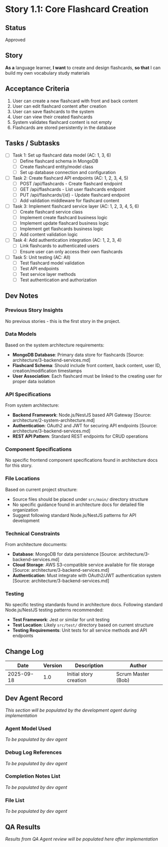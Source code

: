 # Story 1.1: Core Flashcard Creation

## Status
Approved

## Story
**As a** language learner,
**I want** to create and design flashcards,
**so that** I can build my own vocabulary study materials

## Acceptance Criteria
1. User can create a new flashcard with front and back content
2. User can edit flashcard content after creation
3. User can save flashcards to the system
4. User can view their created flashcards
5. System validates flashcard content is not empty
6. Flashcards are stored persistently in the database

## Tasks / Subtasks
- [ ] Task 1: Set up flashcard data model (AC: 1, 3, 6)
  - [ ] Define flashcard schema in MongoDB
  - [ ] Create flashcard entity/model class
  - [ ] Set up database connection and configuration
- [ ] Task 2: Create flashcard API endpoints (AC: 1, 2, 3, 4, 5)
  - [ ] POST /api/flashcards - Create flashcard endpoint
  - [ ] GET /api/flashcards - List user flashcards endpoint
  - [ ] PUT /api/flashcards/{id} - Update flashcard endpoint
  - [ ] Add validation middleware for flashcard content
- [ ] Task 3: Implement flashcard service layer (AC: 1, 2, 3, 4, 5, 6)
  - [ ] Create flashcard service class
  - [ ] Implement create flashcard business logic
  - [ ] Implement update flashcard business logic
  - [ ] Implement get flashcards business logic
  - [ ] Add content validation logic
- [ ] Task 4: Add authentication integration (AC: 1, 2, 3, 4)
  - [ ] Link flashcards to authenticated users
  - [ ] Ensure user can only access their own flashcards
- [ ] Task 5: Unit testing (AC: All)
  - [ ] Test flashcard model validation
  - [ ] Test API endpoints
  - [ ] Test service layer methods
  - [ ] Test authentication and authorization

## Dev Notes

### Previous Story Insights
No previous stories - this is the first story in the project.

### Data Models
Based on the system architecture requirements:
- **MongoDB Database**: Primary data store for flashcards [Source: architecture/3-backend-services.md]
- **Flashcard Schema**: Should include front content, back content, user ID, creation/modification timestamps
- **User Association**: Each flashcard must be linked to the creating user for proper data isolation

### API Specifications
From system architecture:
- **Backend Framework**: Node.js/NestJS based API Gateway [Source: architecture/2-system-architecture.md]
- **Authentication**: OAuth2 and JWT for securing API endpoints [Source: architecture/3-backend-services.md]
- **REST API Pattern**: Standard REST endpoints for CRUD operations

### Component Specifications
No specific frontend component specifications found in architecture docs for this story.

### File Locations
Based on current project structure:
- Source files should be placed under `src/main/` directory structure
- No specific guidance found in architecture docs for detailed file organization
- Suggest following standard Node.js/NestJS patterns for API development

### Technical Constraints
From architecture documents:
- **Database**: MongoDB for data persistence [Source: architecture/3-backend-services.md]
- **Cloud Storage**: AWS S3-compatible service available for file storage [Source: architecture/3-backend-services.md]
- **Authentication**: Must integrate with OAuth2/JWT authentication system [Source: architecture/3-backend-services.md]

### Testing
No specific testing standards found in architecture docs. Following standard Node.js/NestJS testing patterns recommended:
- **Test Framework**: Jest or similar for unit testing
- **Test Location**: Likely `src/test/` directory based on current structure
- **Testing Requirements**: Unit tests for all service methods and API endpoints

## Change Log
| Date | Version | Description | Author |
|------|---------|-------------|---------|
| 2025-09-18 | 1.0 | Initial story creation | Scrum Master (Bob) |

## Dev Agent Record
*This section will be populated by the development agent during implementation*

### Agent Model Used
*To be populated by dev agent*

### Debug Log References
*To be populated by dev agent*

### Completion Notes List
*To be populated by dev agent*

### File List
*To be populated by dev agent*

## QA Results
*Results from QA Agent review will be populated here after implementation*